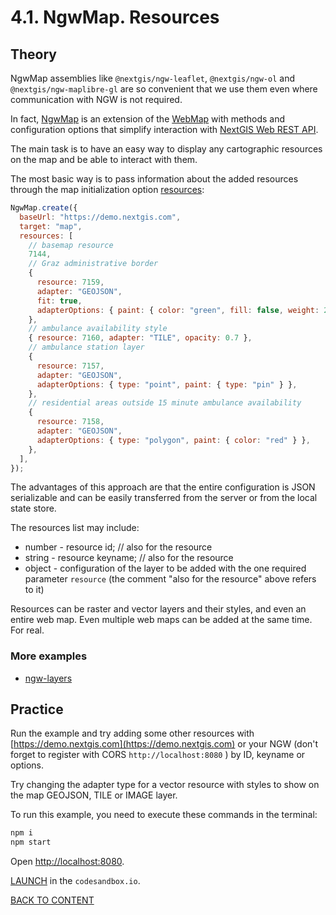# 4.1. NgwMap. Resources

## Theory

NgwMap assemblies like `@nextgis/ngw-leaflet`, `@nextgis/ngw-ol` and `@nextgis/ngw-maplibre-gl` are so convenient that we use them even where communication with NGW is not required.

In fact, [NgwMap](https://code-api.nextgis.com/classes/ngw_map.NgwMap.html) is an extension of the [WebMap](https://code-api.nextgis.com/classes/ngw_map.WebMap.html) with methods and configuration options that simplify interaction with [NextGIS Web REST API](https://docs.nextgis.ru/docs_ngweb_dev/doc/developer/toc.html#nextgis-web-rest-api).

The main task is to have an easy way to display any cartographic resources on the map and be able to interact with them.

The most basic way is to pass information about the added resources through the map initialization option [resources](https://code-api.nextgis.com/interfaces/ngw_map.NgwMapOptions.html#resources):

```javascript
NgwMap.create({
  baseUrl: "https://demo.nextgis.com",
  target: "map",
  resources: [
    // basemap resource
    7144,
    // Graz administrative border
    {
      resource: 7159,
      adapter: "GEOJSON",
      fit: true,
      adapterOptions: { paint: { color: "green", fill: false, weight: 2 } },
    },
    // ambulance availability style
    { resource: 7160, adapter: "TILE", opacity: 0.7 },
    // ambulance station layer
    {
      resource: 7157,
      adapter: "GEOJSON",
      adapterOptions: { type: "point", paint: { type: "pin" } },
    },
    // residential areas outside 15 minute ambulance availability
    {
      resource: 7158,
      adapter: "GEOJSON",
      adapterOptions: { type: "polygon", paint: { color: "red" } },
    },
  ],
});
```

The advantages of this approach are that the entire configuration is JSON serializable and can be easily transferred from the server or from the local state store.

The resources list may include:

- number - resource id; // also for the resource
- string - resource keyname; // also for the resource
- object - configuration of the layer to be added with the one required parameter `resource` (the comment "also for the resource" above refers to it)

Resources can be raster and vector layers and their styles, and even an entire web map. Even multiple web maps can be added at the same time. For real.

### More examples

- [ngw-layers](https://code.nextgis.com/demo-examples-ngw-layers)

## Practice

Run the example and try adding some other resources with [https://demo.nextgis.com](https://demo.nextgis.com) or your NGW (don't forget to register with CORS `http://localhost:8080` ) by ID, keyname or options.

Try changing the adapter type for a vector resource with styles to show on the map GEOJSON, TILE or IMAGE layer.

To run this example, you need to execute these commands in the terminal:

```bash
npm i
npm start
```

Open [http://localhost:8080](http://localhost:8080).

[LAUNCH](https://githubbox.com/nextgis/ngf-tutorial/tree/master/tutorials/4_1_ngwmap_resources) in the `codesandbox.io`.

[BACK TO CONTENT](../../README.md)
